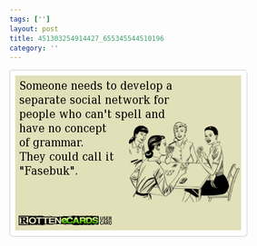 ```yaml
---
tags: ['']
layout: post
title: 451303254914427_655345544510196
category: ''
---
```

![451303254914427_655345544510196](/uploads/2013-11-7-451303254914427_655345544510196.jpg)
